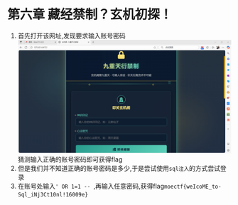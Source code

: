 # 第六章 藏经禁制？玄机初探！
1. 首先打开该网址,发现要求输入账号密码
   ![01](./picture/01.png)
   猜测输入正确的账号密码即可获得flag
2. 但是我们并不知道正确的账号密码是多少,于是尝试使用`sql注入`的方式尝试登录
3. 在账号处输入`' OR 1=1 -- `,再输入任意密码,获得flag`moectf{weIcoME_to-Sql_iNj3Ct10nl!16009e}`